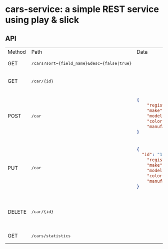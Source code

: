 # cars-service: a simple REST service using play & slick

## API

<table>
  <tr>
    <td> Method </td> <td> Path </td> <td> Data </td> <td> Responses </td>
  </tr>
  <tr>
    <td>GET</td>
    <td><pre>/cars?sort={field_name}&desc={false|true}</pre></td>
    <td></td>
    <td>200 - list of cars</td>
  </tr>
  <tr>
    <td>GET</td>
    <td><pre>/car/{id}</pre></td>
    <td></td>
    <td>
	    200 - car entry
	<br>
	    404 - no car for given id
    </td>	  
  </tr>
  <tr>
    <td>POST</td>
    <td><pre>/car</pre></td>
    <td>
      
```json
{
	"registration_number": "some_number_1",
	"make": "kia",
	"model": "rio",
	"color": "green",
	"manufacturing_year": 2010
}
```
  </td>
    <td>
	    201 - id of created car entry
	    <br>
	    400 - duplicate registration_number error
    </td>
  </tr>
  <tr>
    <td>PUT</td>
    <td><pre>/car</pre></td>
    <td>
      
```json
{
  "id": "1",
	"registration_number": "some_number_1",
	"make": "kia",
	"model": "rio",
	"color": "green",
	"manufacturing_year": 2010
}
```
  </td>
    <td>
	204 - car entry is successfully updated
	<br>
	400 - duplicate registration_number error
    </td>
  </tr>
  </tr>
  <tr>
    <td>DELETE</td>
    <td><pre>/car/{id}</pre></td>
    <td></td>
    <td>
	204 - car entry is successfully removed
	<br>
	404 - no car for given id
    </td>
  </tr>
  </tr>
  <tr>
    <td>GET</td>
    <td><pre>/cars/statistics</pre></td>
    <td></td>
    <td>
	    200 - statistics object
    </td>
  </tr>
</table>


